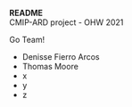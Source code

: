 **README** <br>
CMIP-ARD project - OHW 2021<br>

Go Team!<br>
- Denisse Fierro Arcos
- Thomas Moore
- x
- y
- z